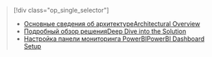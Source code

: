> [!div class="op_single_selector"]
> * [<span data-ttu-id="7376b-101">Основные сведения об архитектуре</span><span class="sxs-lookup"><span data-stu-id="7376b-101">Architectural Overview</span></span>](../articles/machine-learning/cortana-analytics-playbook-vehicle-telemetry.md)
> * [<span data-ttu-id="7376b-102">Подробный обзор решения</span><span class="sxs-lookup"><span data-stu-id="7376b-102">Deep Dive into the Solution</span></span>](../articles/machine-learning/cortana-analytics-playbook-vehicle-telemetry-deep-dive.md)
> * [<span data-ttu-id="7376b-103">Настройка панели мониторинга PowerBI</span><span class="sxs-lookup"><span data-stu-id="7376b-103">PowerBI Dashboard Setup</span></span>](../articles/machine-learning/cortana-analytics-playbook-vehicle-telemetry-powerbi.md)
> 
> 

